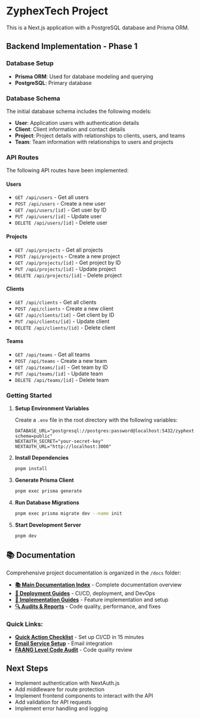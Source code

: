 # ZyphexTech Project

This is a Next.js application with a PostgreSQL database and Prisma ORM.

## Backend Implementation - Phase 1

### Database Setup

- **Prisma ORM**: Used for database modeling and querying
- **PostgreSQL**: Primary database

### Database Schema

The initial database schema includes the following models:

- **User**: Application users with authentication details
- **Client**: Client information and contact details
- **Project**: Project details with relationships to clients, users, and teams
- **Team**: Team information with relationships to users and projects

### API Routes

The following API routes have been implemented:

#### Users
- `GET /api/users` - Get all users
- `POST /api/users` - Create a new user
- `GET /api/users/[id]` - Get user by ID
- `PUT /api/users/[id]` - Update user
- `DELETE /api/users/[id]` - Delete user

#### Projects
- `GET /api/projects` - Get all projects
- `POST /api/projects` - Create a new project
- `GET /api/projects/[id]` - Get project by ID
- `PUT /api/projects/[id]` - Update project
- `DELETE /api/projects/[id]` - Delete project

#### Clients
- `GET /api/clients` - Get all clients
- `POST /api/clients` - Create a new client
- `GET /api/clients/[id]` - Get client by ID
- `PUT /api/clients/[id]` - Update client
- `DELETE /api/clients/[id]` - Delete client

#### Teams
- `GET /api/teams` - Get all teams
- `POST /api/teams` - Create a new team
- `GET /api/teams/[id]` - Get team by ID
- `PUT /api/teams/[id]` - Update team
- `DELETE /api/teams/[id]` - Delete team

### Getting Started

1. **Setup Environment Variables**

   Create a `.env` file in the root directory with the following variables:

   ```
   DATABASE_URL="postgresql://postgres:password@localhost:5432/zyphextech?schema=public"
   NEXTAUTH_SECRET="your-secret-key"
   NEXTAUTH_URL="http://localhost:3000"
   ```

2. **Install Dependencies**

   ```bash
   pnpm install
   ```

3. **Generate Prisma Client**

   ```bash
   pnpm exec prisma generate
   ```

4. **Run Database Migrations**

   ```bash
   pnpm exec prisma migrate dev --name init
   ```

5. **Start Development Server**

   ```bash
   pnpm dev
   ```

## 📚 Documentation

Comprehensive project documentation is organized in the `/docs` folder:

- **[📚 Main Documentation Index](./docs/README.md)** - Complete documentation overview
- **[🚀 Deployment Guides](./docs/deployment/)** - CI/CD, deployment, and DevOps
- **[📖 Implementation Guides](./docs/guides/)** - Feature implementation and setup
- **[🔍 Audits & Reports](./docs/audits/)** - Code quality, performance, and fixes

### Quick Links:
- **[Quick Action Checklist](./docs/deployment/QUICK_ACTION_CHECKLIST.md)** - Set up CI/CD in 15 minutes
- **[Email Service Setup](./docs/guides/EMAIL_SERVICE_SETUP_COMPLETE.md)** - Email integration
- **[FAANG Level Code Audit](./docs/audits/FAANG_LEVEL_CODE_AUDIT.md)** - Code quality review

## Next Steps

- Implement authentication with NextAuth.js
- Add middleware for route protection
- Implement frontend components to interact with the API
- Add validation for API requests
- Implement error handling and logging